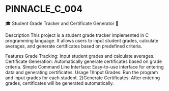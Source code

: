 # PINNACLE_C_004

🎓 Student Grade Tracker and Certificate Generator 📜

Description
This project is a student grade tracker implemented in C programming language. It allows users to input student grades, calculate averages, and generate certificates based on predefined criteria.

Features
Grade Tracking: Input student grades and calculate averages.
Certificate Generation: Automatically generate certificates based on grade criteria.
Simple Command Line Interface: Easy-to-use interface for entering data and generating certificates.
Usage
1)Input Grades: Run the program and input grades for each student.
2)Generate Certificates: After entering grades, certificates will be generated automatically.
